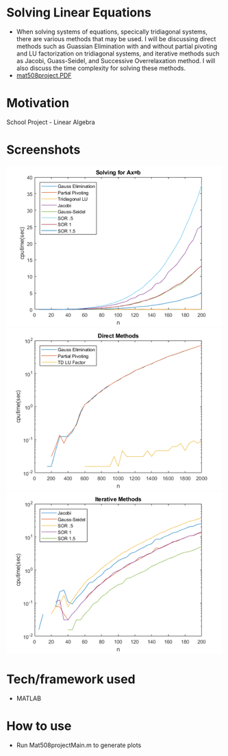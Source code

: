 # Solving Linear Equations
- When solving systems of equations, specically tridiagonal systems, there are various methods that may be used. I will be discussing direct methods such as Guassian Elimination with and without partial pivoting and LU factorization on tridiagonal systems, and iterative methods such as Jacobi, Guass-Seidel, and Successive Overrelaxation method. I will also discuss the time complexity for solving these methods. 
- <a href="mat508project.pdf" target="_blank">mat508project.PDF</a>

# Motivation
School Project - Linear Algebra

# Screenshots
![Alt text](mat508projectfig1.png?raw=true "mat508projectfig1")
![Alt text](mat508projectfig9.png?raw=true "mat508projectfig9")
![Alt text](mat508projectfig12.png?raw=true "mat508projectfig12")

# Tech/framework used
- MATLAB

# How to use
- Run Mat508projectMain.m to generate plots

